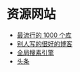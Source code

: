 # 资源网站
- [最流行的 1000 个库](https://npm.devtool.tech/)
- [别人写的很好的博客](https://wiki.eryajf.net/)
- [全局搜素引擎](meilisearch.com/docs)
- [头条](https://toutiao.com)